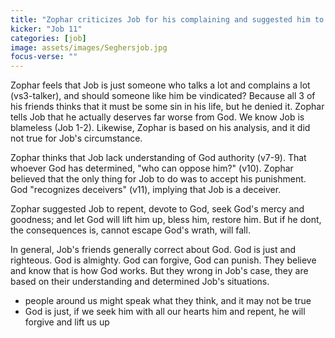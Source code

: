 ```yaml
---
title: "Zophar criticizes Job for his complaining and suggested him to repent"
kicker: "Job 11"
categories: [job]
image: assets/images/Seghersjob.jpg
focus-verse: ""
---
```


Zophar feels that Job is just someone who talks a lot and complains a lot (vs3-talker), and should someone like him be vindicated? Because all 3 of his friends thinks that it must be some sin in his life, but he denied it. Zophar tells Job that he actually deserves far worse from God. We know Job is blameless (Job 1-2). Likewise, Zophar is based on his analysis, and it did not true for Job's circumstance.

Zophar thinks that Job lack understanding of God authority (v7-9). That whoever God has determined, "who can oppose him?" (v10). Zophar believed that the only thing for Job to do was to accept his punishment. God "recognizes deceivers" (v11), implying that Job is a deceiver.

Zophar suggested Job to repent, devote to God, seek God's mercy and goodness; and let God will lift him up, bless him, restore him. But if he dont, the consequences is, cannot escape God's wrath, will fall.

In general, Job's friends generally correct about God. God is just and righteous. God is almighty. God can forgive, God can punish. They believe and know that is how God works. But they wrong in Job's case, they are based on their understanding and determined Job's situations.

- people around us might speak what they think, and it may not be true
- God is just, if we seek him with all our hearts him and repent, he will forgive and lift us up